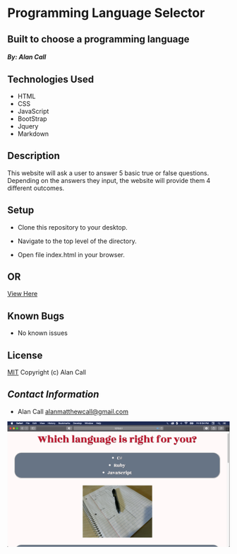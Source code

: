 # **Programming Language Selector**

## Built to choose a programming language 

#### *By: Alan Call*

## Technologies Used

* HTML
* CSS
* JavaScript
* BootStrap
* Jquery
* Markdown

## Description

This website will ask a user to answer 5 basic true or false questions. Depending on the answers they input, the website will provide them 4 different outcomes.

## Setup

- Clone this repository to your desktop.

- Navigate to the top level of the directory.

- Open file index.html in your browser.

## OR

[View Here](https://alanmatthewcall.github.io/programing-language-selector/)

## Known Bugs

- No known issues

## License

[MIT](LICENSE.txt)
Copyright (c) Alan Call

## _Contact Information_

 * Alan Call alanmatthewcall@gmail.com

 
 ![README SCREENSHOT](images/readme-screenshot.png)
